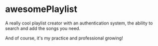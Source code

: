 # awesomePlaylist

A really cool playlist creator with an authentication system, the ability to search and add the songs you need. 

And of course, it's my practice and professional growing!
